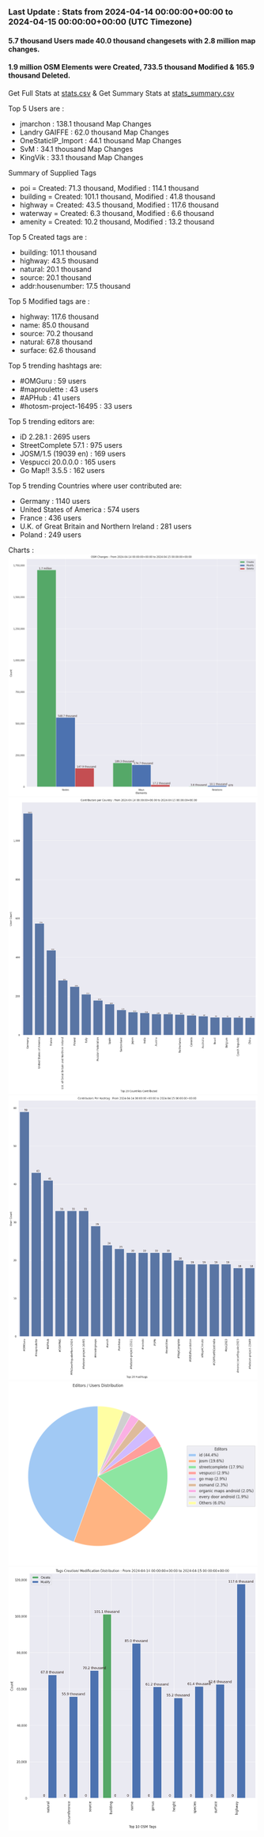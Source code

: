 ### Last Update : Stats from 2024-04-14 00:00:00+00:00 to 2024-04-15 00:00:00+00:00 (UTC Timezone)

#### 5.7 thousand Users made 40.0 thousand changesets with 2.8 million map changes.
#### 1.9 million OSM Elements were Created, 733.5 thousand Modified & 165.9 thousand Deleted.
Get Full Stats at [stats.csv](/stats/Global/Daily/stats.csv)
 & Get Summary Stats at [stats_summary.csv](/stats/Global/Daily/stats_summary.csv)

Top 5 Users are : 
- jmarchon : 138.1 thousand Map Changes
- Landry GAIFFE : 62.0 thousand Map Changes
- OneStaticIP_Import : 44.1 thousand Map Changes
- SvM : 34.1 thousand Map Changes
- KingVik : 33.1 thousand Map Changes

Summary of Supplied Tags
- poi = Created: 71.3 thousand, Modified : 114.1 thousand
- building = Created: 101.1 thousand, Modified : 41.8 thousand
- highway = Created: 43.5 thousand, Modified : 117.6 thousand
- waterway = Created: 6.3 thousand, Modified : 6.6 thousand
- amenity = Created: 10.2 thousand, Modified : 13.2 thousand


Top 5 Created tags are :
- building: 101.1 thousand
- highway: 43.5 thousand
- natural: 20.1 thousand
- source: 20.1 thousand
- addr:housenumber: 17.5 thousand


Top 5 Modified tags are :
- highway: 117.6 thousand
- name: 85.0 thousand
- source: 70.2 thousand
- natural: 67.8 thousand
- surface: 62.6 thousand


Top 5 trending hashtags are:
- #OMGuru : 59 users
- #maproulette : 43 users
- #APHub : 41 users
- #hotosm-project-16495 : 33 users


Top 5 trending editors are:
- iD 2.28.1 : 2695 users
- StreetComplete 57.1 : 975 users
- JOSM/1.5 (19039 en) : 169 users
- Vespucci 20.0.0.0 : 165 users
- Go Map!! 3.5.5 : 162 users


Top 5 trending Countries where user contributed are:
- Germany : 1140 users
- United States of America : 574 users
- France : 436 users
- U.K. of Great Britain and Northern Ireland : 281 users
- Poland : 249 users


 Charts : 
![Alt text](./stats_osm_changes.png) 
![Alt text](./stats_users_per_country.png) 
![Alt text](./stats_users_per_hashtag.png) 
![Alt text](./stats_editors_pie_chart.png) 
![Alt text](./stats_tags.png) 
